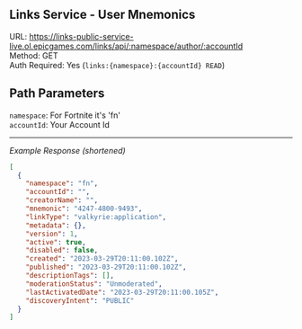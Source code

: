 ## Links Service - User Mnemonics

URL: https://links-public-service-live.ol.epicgames.com/links/api/:namespace/author/:accountId \
Method: GET \
Auth Required: Yes (`links:{namespace}:{accountId} READ`)

## Path Parameters

`namespace`: For Fortnite it's 'fn' <br/>
`accountId`: Your Account Id

---

_Example Response (shortened)_

```json
[
  {
    "namespace": "fn",
    "accountId": "",
    "creatorName": "",
    "mnemonic": "4247-4800-9493",
    "linkType": "valkyrie:application",
    "metadata": {},
    "version": 1,
    "active": true,
    "disabled": false,
    "created": "2023-03-29T20:11:00.102Z",
    "published": "2023-03-29T20:11:00.102Z",
    "descriptionTags": [],
    "moderationStatus": "Unmoderated",
    "lastActivatedDate": "2023-03-29T20:11:00.105Z",
    "discoveryIntent": "PUBLIC"
  }
]
```
